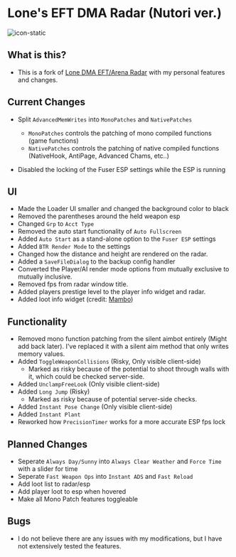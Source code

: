 # Lone's EFT DMA Radar (Nutori ver.)

![icon-static](https://github.com/user-attachments/assets/d3bc58ad-a987-4c94-bfe2-dd2236769f19)

## What is this?
- This is a fork of [Lone DMA EFT/Arena Radar](https://github.com/Lone83427/lone-eft-dma-radar) with my personal features and changes.

## Current Changes
- Split `AdvancedMemWrites` into `MonoPatches` and `NativePatches`
   - `MonoPatches` controls the patching of mono compiled functions (game functions)
   - `NativePatches` controls the patching of native compiled functions (NativeHook, AntiPage, Advanced Chams, etc..)

- Disabled the locking of the Fuser ESP settings while the ESP is running

## UI
   - Made the Loader UI smaller and changed the background color to black
   - Removed the parentheses around the held weapon esp
   - Changed `Grp` to `Acct Type`
   - Removed the auto start functionality of `Auto Fullscreen`
   - Added `Auto Start` as a stand-alone option to the `Fuser ESP` settings
   - Added `BTR Render Mode` to the settings
   - Changed how the distance and height are rendered on the radar.
   - Added a `SaveFileDialog` to the backup config handler
   - Converted the Player/AI render mode options from mutually exclusive to mutually inclusive.
   - Removed fps from radar window title.
   - Added players prestige level to the player info widget and radar.
   - Added loot info widget (credit: [Mambo](<https://github.com/Mambo-Noob/eft-dma-radar>))

## Functionality
   - Removed mono function patching from the silent aimbot entirely (Might add back later). I've replaced it with a silent aim method that only writes memory values.
   - Added `ToggleWeaponCollisions` (Risky, Only visible client-side)
      - Marked as risky because of the potential to shoot through walls with it, which could be checked server-side.
   - Added `UnclampFreeLook` (Only visible client-side)
   - Added `Long Jump` (Risky)
      - Marked as risky because of potential server-side checks.
   - Added `Instant Pose Change` (Only visible client-side)
   - Added `Instant Plant`
   - Reworked how `PrecisionTimer` works for a more accurate ESP fps lock

## Planned Changes
   - Seperate `Always Day/Sunny` into `Always Clear Weather` and `Force Time` with a slider for time
   - Seperate `Fast Weapon Ops` into `Instant ADS` and `Fast Reload`
   - Add loot list to radar/esp
   - Add player loot to esp when hovered
   - Make all Mono Patch features toggleable

## Bugs
   - I do not believe there are any issues with my modifications, but I have not extensively tested the features.
